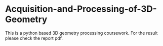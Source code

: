 # Acquisition-and-Processing-of-3D-Geometry
This is a python based 3D geometry processing coursework. For the result please check the report pdf.
